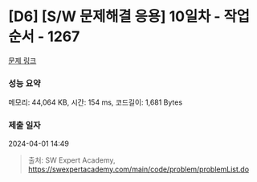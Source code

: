 # [D6] [S/W 문제해결 응용] 10일차 - 작업순서 - 1267 

[문제 링크](https://swexpertacademy.com/main/code/problem/problemDetail.do?contestProbId=AV18TrIqIwUCFAZN) 

### 성능 요약

메모리: 44,064 KB, 시간: 154 ms, 코드길이: 1,681 Bytes

### 제출 일자

2024-04-01 14:49



> 출처: SW Expert Academy, https://swexpertacademy.com/main/code/problem/problemList.do